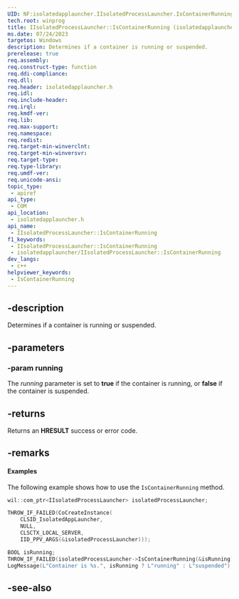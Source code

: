 ```yaml
---
UID: NF:isolatedapplauncher.IIsolatedProcessLauncher.IsContainerRunning
tech.root: winprog
title: IIsolatedProcessLauncher::IsContainerRunning (isolatedapplauncher.h)
ms.date: 07/24/2023
targetos: Windows
description: Determines if a container is running or suspended.
prerelease: true
req.assembly: 
req.construct-type: function
req.ddi-compliance: 
req.dll: 
req.header: isolatedapplauncher.h
req.idl: 
req.include-header: 
req.irql: 
req.kmdf-ver: 
req.lib: 
req.max-support: 
req.namespace: 
req.redist: 
req.target-min-winverclnt: 
req.target-min-winversvr: 
req.target-type: 
req.type-library: 
req.umdf-ver: 
req.unicode-ansi: 
topic_type:
 - apiref
api_type:
 - COM
api_location:
 - isolatedapplauncher.h
api_name:
 - IIsolatedProcessLauncher::IsContainerRunning
f1_keywords:
 - IIsolatedProcessLauncher::IsContainerRunning
 - isolatedapplauncher/IIsolatedProcessLauncher::IsContainerRunning
dev_langs:
 - c++
helpviewer_keywords:
 - IsContainerRunning
---
```


## -description

Determines if a container is running or suspended.

## -parameters

### -param running

The *running* parameter is set to **true** if the container is running, or **false** if the container is suspended.

## -returns

Returns an **HRESULT** success or error code.

## -remarks

#### Examples

The following example shows how to use the `IsContainerRunning` method.

```cpp
wil::com_ptr<IIsolatedProcessLauncher> isolatedProcessLauncher; 

THROW_IF_FAILED(CoCreateInstance( 
    CLSID_IsolatedAppLauncher,
    NULL,
    CLSCTX_LOCAL_SERVER,
    IID_PPV_ARGS(&isolatedProcessLauncher)));

BOOL isRunning;
THROW_IF_FAILED(isolatedProcessLauncher->IsContainerRunning(&isRunning));
LogMessage(L"Container is %s.", isRunning ? L"running" : L"suspended");
```

## -see-also
